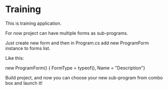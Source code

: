 # Training
This is training application.

For now project can have multiple forms as sub-programs.

Just create new form and then in Program.cs add new ProgramForm instance to forms list.

Like this:

new ProgramForm() { FormType = typeof(<YourFormClassNAme>), Name = "Description"}

Build project, and now you can choose your new sub-program from combo box and launch it!